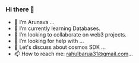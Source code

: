 ### Hi there 👋

<!--
**Arunava-Barua/Arunava-barua** is a ✨ _special_ ✨ repository because its `README.md` (this file) appears on your GitHub profile.

Here are some ideas to get you started:
-->

- 🔭 I’m Arunava ...
- 🌱 I’m currently learning Databases.
- 👯 I’m looking to collaborate on web3 projects.
- 🤔 I’m looking for help with ...
- 💬 Let's discuss about cosmos SDK ...
- 📫 How to reach me: rahulbarua31@gmail.com...

